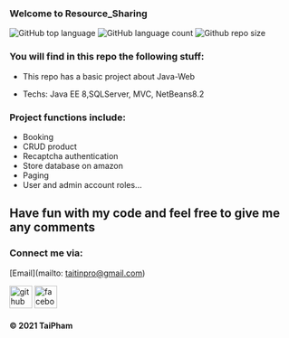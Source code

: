 ### Welcome to Resource_Sharing

![GitHub top language](https://img.shields.io/github/languages/top/taipham2000/ResourceSharing?style=plastic) ![GitHub language count](https://img.shields.io/github/languages/count/taipham2000/ResourceSharing?style=plastic)
![Github repo size](https://img.shields.io/github/repo-size/taipham2000/ResourceSharing)

### You will find in this repo the following stuff: 

* This repo has a basic project about Java-Web

* Techs: Java EE 8,SQLServer, MVC, NetBeans8.2

### Project functions include:
- Booking
- CRUD product
- Recaptcha authentication
- Store database on amazon
- Paging
- User and admin account roles...

## Have fun with my code and feel free to give me any comments

### Connect me via:

[Email](mailto: taitinpro@gmail.com)


[<img src='https://cdn.jsdelivr.net/npm/simple-icons@3.0.1/icons/github.svg' alt='github' height='40'>](https://github.com/https://github.com/taipham2000)  [<img src='https://cdn.jsdelivr.net/npm/simple-icons@3.0.1/icons/facebook.svg' alt='facebook' height='40'>](https://www.facebook.com/https://www.facebook.com/79TaiPham79)  



####  © 2021 TaiPham
